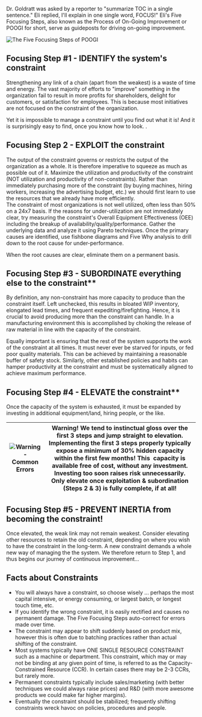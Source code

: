 Dr. Goldratt was asked by a reporter to "summarize TOC in a single sentence." Eli replied, I'll explain in one single word, FOCUS!" Eli's Five Focusing Steps, also known as the Process of On-Going Improvement or POOGI for short, serve as guideposts for driving on-going improvement.

![The Five Focusing Steps of POOGI](https://www.tocinstitute.org/uploads/1/1/0/9/110976539/3705669_2.jpg)

## Focusing Step #1 - IDENTIFY the system's constraint

Strengthening any link of a chain (apart from the weakest) is a waste of time and energy. The vast majority of efforts to "improve" something in the organization fail to result in more profits for shareholders, delight for customers, or satisfaction for employees. This is because most initiatives are not focused on the constraint of the organization.   
  
Yet it is impossible to manage a constraint until you find out what it is! And it is surprisingly easy to find, once you know how to look. .

## Focusing Step 2 - EXPLOIT the constraint

The output of the constraint governs or restricts the output of the organization as a whole. It is therefore imperative to squeeze as much as possible out of it. Maximize the utilization and productivity of the constraint (NOT utilization and productivity of non-constraints). Rather than immediately purchasing more of the constraint (by buying machines, hiring workers, increasing the advertising budget, etc.) we should ﻿first learn to use the resources that we already have more efficiently.   
﻿
﻿The constraint of most organizations is not well utilized, often less than 50% on a 24x7 basis. If the reasons for under-utilization are not immediately clear, try measuring the constraint's Overall Equipment Effectiveness (OEE) including the breakup of availability/quality/performance. Gather the underlying data and analyze it using Pareto techniques. Once the primary causes are identified, use fishbone diagrams and Five Why analysis to drill down to the root cause for under-performance.  
  
When the root causes are clear, eliminate them on a permanent basis. 

## Focusing Step #3 - SUBORDINATE everything else to the constraint**

By definition, any non-constraint has more capacity to produce than the constraint itself. Left unchecked, this results in bloated WIP inventory, elongated lead times, and frequent expediting/firefighting. Hence, it is crucial to avoid producing more than the constraint can handle. In a manufacturing environment this is accomplished by choking the release of raw material in line with the capacity of the constraint.  
  
Equally important is ensuring that the rest of the system supports the work of the constraint at all times. It must never ever be starved for inputs, or fed poor quality materials. This can be achieved by maintaining a reasonable buffer of safety stock. Similarly, other established policies and habits can hamper productivity at the constraint and must be systematically aligned to achieve maximum performance.

## Focusing Step #4 - ELEVATE the constraint**

Once the capacity of the system is exhausted, it must be expanded by investing in additional equipment/land, hiring people, or the like.

| ![Warning - Common Errors](https://www.tocinstitute.org/uploads/1/1/0/9/110976539/3678235_2.png) | Warning! We tend to instinctual gloss over the first 3 steps and jump straight to elevation. Implementing the first 3 steps properly typically expose a minimum of 30% hidden capacity within the first few months! This  capacity is available free of cost, without any investment. Investing too soon raises risk unnecessarily. Only elevate once exploitation & subordination (Steps 2 & 3) is fully complete, if at all! |
| ------------------------------------------------------------------------------------------------ | ------------------------------------------------------------------------------------------------------------------------------------------------------------------------------------------------------------------------------------------------------------------------------------------------------------------------------------------------------------------------------------------------------------------------------ |

## Focusing Step #5 - PREVENT INERTIA from becoming the constraint!

Once elevated, the weak link may not remain weakest. Consider elevating other resources to retain the old constraint, depending on where you wish to have the constraint in the long-term. A new constraint demands a whole new way of managing the the system. We therefore return to Step 1, and thus begins our journey of continuous improvement...  
  
## Facts about Constraints  

- You will always have a constraint, so choose wisely ... perhaps the most capital intensive, or energy consuming, or largest batch, or longest touch time, etc.
- If you identify the wrong constraint, it is easily rectified and causes no permanent damage. The Five Focusing Steps auto-correct for errors made over time.
- The constraint may appear to shift suddenly based on product mix, however this is often due to batching practices rather than actual shifting of the constraint.  
- Most systems typically have ONE SINGLE RESOURCE CONSTRAINT such as a machine or department. This constraint, which may or may not be binding at any given point of time, is referred to as the Capacity-Constrained Resource (CCR). In certain cases there may be 2-3 CCRs, but rarely more.  
- Permanent constraints typically include sales/marketing (with better techniques we could always raise prices) and R&D (with more awesome products we could make far higher margins).  
- Eventually the constraint should be stabilized; frequently shifting constraints wreck havoc on policies, procedures and people.